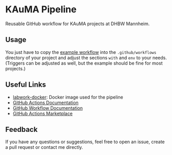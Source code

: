 # KAuMA Pipeline
Reusable GitHub workflow for KAuMA projects at DHBW Mannheim.

## Usage
You just have to copy the [example workflow](example.yml) into the `.github/workflows` directory of your project and adjust the sections `with` and `env` to your needs. (Triggers can be adjusted as well, but the example should be fine for most projects.)

## Useful Links
- [labwork-docker](https://github.com/johndoe31415/labwork-docker): Docker image used for the pipeline
- [GitHub Actions Documentation](https://docs.github.com/en/actions)
- [GitHub Workflow Documentation](https://docs.github.com/en/actions/using-workflows/about-workflows)
- [GitHub Actions Marketplace](https://github.com/marketplace?type=actions)

## Feedback
If you have any questions or suggestions, feel free to open an issue, create a pull request or contact me directly.